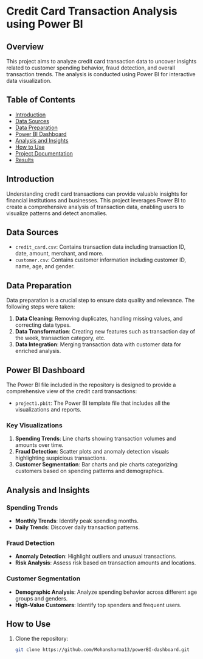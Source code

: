 # Credit Card Transaction Analysis using Power BI

## Overview

This project aims to analyze credit card transaction data to uncover insights related to customer spending behavior, fraud detection, and overall transaction trends. The analysis is conducted using Power BI for interactive data visualization.

## Table of Contents

- [Introduction](#introduction)
- [Data Sources](#data-sources)
- [Data Preparation](#data-preparation)
- [Power BI Dashboard](#power-bi-dashboard)
- [Analysis and Insights](#analysis-and-insights)
- [How to Use](#how-to-use)
- [Project Documentation](#project-documentation)
- [Results](#results)

## Introduction

Understanding credit card transactions can provide valuable insights for financial institutions and businesses. This project leverages Power BI to create a comprehensive analysis of transaction data, enabling users to visualize patterns and detect anomalies.

## Data Sources

- `credit_card.csv`: Contains transaction data including transaction ID, date, amount, merchant, and more.
- `customer.csv`: Contains customer information including customer ID, name, age, and gender.

## Data Preparation

Data preparation is a crucial step to ensure data quality and relevance. The following steps were taken:
1. **Data Cleaning**: Removing duplicates, handling missing values, and correcting data types.
2. **Data Transformation**: Creating new features such as transaction day of the week, transaction category, etc.
3. **Data Integration**: Merging transaction data with customer data for enriched analysis.

## Power BI Dashboard

The Power BI file included in the repository is designed to provide a comprehensive view of the credit card transactions:
- `project1.pbit`: The Power BI template file that includes all the visualizations and reports.

### Key Visualizations

1. **Spending Trends**: Line charts showing transaction volumes and amounts over time.
2. **Fraud Detection**: Scatter plots and anomaly detection visuals highlighting suspicious transactions.
3. **Customer Segmentation**: Bar charts and pie charts categorizing customers based on spending patterns and demographics.

## Analysis and Insights

### Spending Trends
- **Monthly Trends**: Identify peak spending months.
- **Daily Trends**: Discover daily transaction patterns.

### Fraud Detection
- **Anomaly Detection**: Highlight outliers and unusual transactions.
- **Risk Analysis**: Assess risk based on transaction amounts and locations.

### Customer Segmentation
- **Demographic Analysis**: Analyze spending behavior across different age groups and genders.
- **High-Value Customers**: Identify top spenders and frequent users.

## How to Use

1. Clone the repository:
   ```sh
   git clone https://github.com/Mohansharma13/powerBI-dashboard.git

